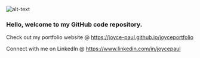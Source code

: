 ![alt-text](https://res.cloudinary.com/dkeq8ujhv/image/upload/v1594386163/Screenshot_2020-07-10_at_8.57.10_PM_p1bkac.png)

### Hello, welcome to my GitHub code repository. 

Check out my portfolio website @
https://joyce-paul.github.io/joyceportfolio

Connect with me on LinkedIn @ 
https://www.linkedin.com/in/joycepaul
